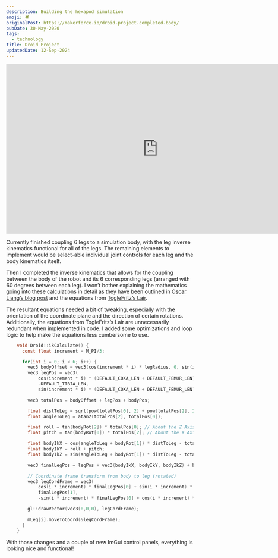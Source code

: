 ```yaml
---
description: Building the hexapod simulation
emoji: 🕷️
originalPost: https://makerforce.io/droid-project-completed-body/
pubDate: 30-May-2020
tags:
  - technology
title: Droid Project
updatedDate: 12-Sep-2024
---
```


<iframe width="816" height="456" src="https://www.youtube.com/embed/MYIbnTOSr5M" title="Droid Project: Body IK Test" frameborder="0" allow="accelerometer; autoplay; clipboard-write; encrypted-media; gyroscope; picture-in-picture; web-share" allowfullscreen></iframe>

Currently finished coupling 6 legs to a simulation body, with the leg inverse kinematics functional for all of the legs. The remaining elements to implement would be select-able individual joint controls for each leg and the body kinematics itself.

Then I completed the inverse kinematics that allows for the coupling between the body of the robot and its 6 corresponding legs (arranged with 60 degrees between each leg). I won’t bother explaining the mathematics going into these calculations in detail as they have been outlined in [Oscar Liang’s blog post](https://oscarliang.com/inverse-kinematics-implementation-hexapod-robots/) and the equations from [TogleFritz’s Lair](https://toglefritz.com/hexapod-inverse-kinematics-equations/).

The resultant equations needed a bit of tweaking, especially with the orientation of the coordinate plane and the direction of certain rotations. Additionally, the equations from TogleFritz’s Lair are unnecessarily redundant when implemented in code. I added some optimizations and loop logic to help make the equations less cumbersome to use.

```c
    void Droid::ikCalculate() {
      const float increment = M_PI/3;

      for(int i = 0; i < 6; i++) {
        vec3 bodyOffset = vec3(cos(increment * i) * legRadius, 0, sin(increment * i) * legRadius);
        vec3 legPos = vec3(
            cos(increment * i) * (DEFAULT_COXA_LEN + DEFAULT_FEMUR_LEN),
            -DEFAULT_TIBIA_LEN,
            sin(increment * i) * (DEFAULT_COXA_LEN + DEFAULT_FEMUR_LEN));

        vec3 totalPos = bodyOffset + legPos + bodyPos;

        float distToLeg = sqrt(pow(totalPos[0], 2) + pow(totalPos[2], 2));
        float angleToLeg = atan2(totalPos[2], totalPos[0]);

        float roll = tan(bodyRot[2]) * totalPos[0]; // About the Z Axis
        float pitch = tan(bodyRot[0]) * totalPos[2]; // About the X Axis

        float bodyIkX = cos(angleToLeg + bodyRot[1]) * distToLeg - totalPos[0];
        float bodyIkY = roll + pitch;
        float bodyIkZ = sin(angleToLeg + bodyRot[1]) * distToLeg - totalPos[2];

        vec3 finalLegPos = legPos + vec3(bodyIkX, bodyIkY, bodyIkZ) + bodyPos;

        // Coordinate frame transform from body to leg (rotated)
        vec3 legCordFrame = vec3(
            cos(i * increment) * finalLegPos[0] + sin(i * increment) * finalLegPos[2],
            finalLegPos[1],
            -sin(i * increment) * finalLegPos[0] + cos(i * increment) * finalLegPos[2]);

        gl::drawVector(vec3(0,0,0), legCordFrame);

        mLeg[i].moveToCoord(&legCordFrame);
      }
    }
```

With those changes and a couple of new ImGui control panels, everything is looking nice and functional!
